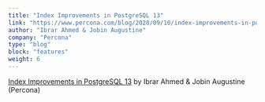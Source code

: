 ```yaml
---
title: "Index Improvements in PostgreSQL 13"
link: "https://www.percona.com/blog/2020/09/10/index-improvements-in-postgresql-13/"
author: "Ibrar Ahmed & Jobin Augustine"
company: "Percona"
type: "blog"
block: "features"
weight: 6
---
```


[Index Improvements in PostgreSQL 13](https://www.percona.com/blog/2020/09/10/index-improvements-in-postgresql-13/) by Ibrar Ahmed & Jobin Augustine (Percona)